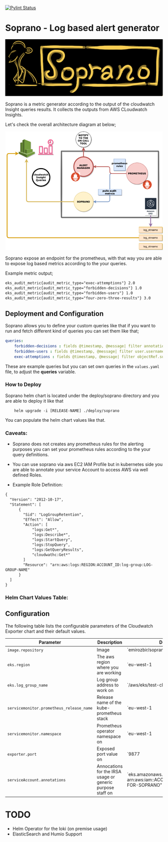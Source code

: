[![Pylint Status](https://app.travis-ci.com/WoodProgrammer/eks-cloudwatch-audit.svg?branch=hot_fix_1)](https://app.travis-ci.com/WoodProgrammer/soprano)

# Soprano - Log based alert generator

<img src="./img/logo.png"></img>

Soprano is a metric generator according to the output of the cloudwatch Insight queries results.
It collects the outputs from AWS CLoudwatch Insights.

Let's check the overall architecture diagram at below;

<img src="./img/soprano.png"></img>

Soprano expose an endpoint for the prometheus, with that way you are able to expose log based metrics according to the your queries.

Example metric output;

```
eks_audit_metric{audit_metric_type="exec-attemptions"} 2.0
eks_audit_metric{audit_metric_type="forbidden-decisions"} 1.0
eks_audit_metric{audit_metric_type="forbidden-users"} 1.0
eks_audit_metric{audit_metric_type="four-zero-three-results"} 3.0
```

## Deployment and Configuration
Soprano allows you to 
define your custom queries like that if you want to run and fetch different kind of queries you can set them like that;

```yaml
queries:
    forbidden-decisions : fields @timestamp, @message| filter annotations.authorization.k8s.io/decision == "forbid"| sort @timestamp desc| limit 1
    forbidden-users : fields @timestamp, @message| filter user.username == "forbid"| sort @timestamp desc| limit 1
    exec-attemptions : fields @timestamp, @message| filter objectRef.subresource == "exec"| sort @timestamp desc| limit 1
```

These are example queries but you can set own queries in the `values.yaml` file, to adjust the <b>queries</b> variable.

### How to Deploy

Soprano helm chart is located under the deploy/soprano directory and you are able to deploy it like that 

```
    helm upgrade -i [RELEASE-NAME] ./deploy/soprano  
```

You can populate the helm chart values like that.

### Caveats:

* Soprano does not creates any prometheus rules for the alerting purposes you can set your prometheus rules according to the your query definitions.

* You can use soprano via aws EC2 IAM Profile but in kubernetes side you are able to annotate your service Account to  access AWS via well defined Roles.

- Example Role Definition:
```
{
  "Version": "2012-10-17",
  "Statement": [
      {
        "Sid": "LogGroupRetention",
        "Effect": "Allow",
        "Action": [
            "logs:Get*",
            "logs:Describe*",
            "logs:StartQuery",
            "logs:StopQuery",
            "logs:GetQueryResults",
            "cloudwathc:Get*"
        ]
        "Resource": "arn:aws:logs:REGION:ACCOUNT_ID:log-group:LOG-GROUP-NAME"
      }
  ]
}
```

### Helm Chart Values Table:


## Configuration

The following table lists the configurable parameters of the Cloudwatch Exporter chart and their default values.

| Parameter                         | Description                                                             | Default                     |
| --------------------------------- | ----------------------------------------------------------------------- | --------------------------- |
| `image.repository`                | Image                                                                   | `emirozbir/soprano
| `eks.region`                | The aws region where you are working                                                                    | `eu-west-1
| `eks.log_group_name`                | Log group address to work on                                                                    | `/aws/eks/test-cluster/cluster
| `servicemonitor.prometheus_release_name`                |  Release name of the kube-prometheus stack                                                                     | `eu-west-1
| `servicemonitor.namespace`                | Prometheus operator namespace on                                                                   | `eu-west-1
| `exporter.port`                | Exposed port value on                                                                   | `9877
| `serviceAccount.annotations`                | Annocations for the IRSA usage or generic purpose staff on                                                                   | `eks.amazonaws.com/role-arn: arn:aws:iam::ACCOUNT_ID:role/ROLE-FOR-SOPRANO"


# TODO
* Helm Operator for the loki (on premise usage)
* ElasticSearch and Humio Support